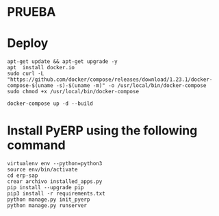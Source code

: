 # PRUEBA
# Deploy
```
apt-get update && apt-get upgrade -y
apt  install docker.io
sudo curl -L "https://github.com/docker/compose/releases/download/1.23.1/docker-compose-$(uname -s)-$(uname -m)" -o /usr/local/bin/docker-compose
sudo chmod +x /usr/local/bin/docker-compose
```

```
docker-compose up -d --build
```


# Install PyERP using the following command
```
virtualenv env --python=python3
source env/bin/activate
cd erp-sap
crear archivo installed_apps.py
pip install --upgrade pip 
pip3 install -r requirements.txt
python manage.py init_pyerp
python manage.py runserver
``` 

